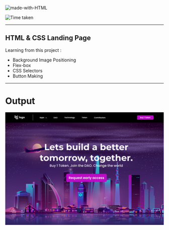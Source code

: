 ![made-with-HTML](https://img.shields.io/badge/Made%20with-HTML%20&%20CSS-blue?style=for-the-badge)

![Time taken](https://img.shields.io/badge/Time%20Taken-03H%3a40M-purple?style=for-the-badge&logo=Clockify)

---

## HTML & CSS Landing Page

Learning from this project :

- Background Image Positioning
- Flex-box
- CSS Selectors
- Button Making

---

# Output
[![Output Image](./output.png)](https://fsjs-2nd-project.netlify.app/)


